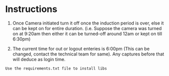 # Instructions

1. Once Camera initiated turn it off once the induction period is over, else it can be kept on for entire duration.
(i.e. Suppose the camera was turned on at 9:20am then either it can be turned-off around 12am or kept on till 6:30pm)

2. The current time for out or logout enteries is 6:00pm (This can be changed, contact the technical team for same). Any captures before that will deduce as login time.


`Use the requirements.txt file to install libs`